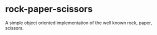 # rock-paper-scissors

A simple object oriented implementation of the well known rock, paper, scissors. 
